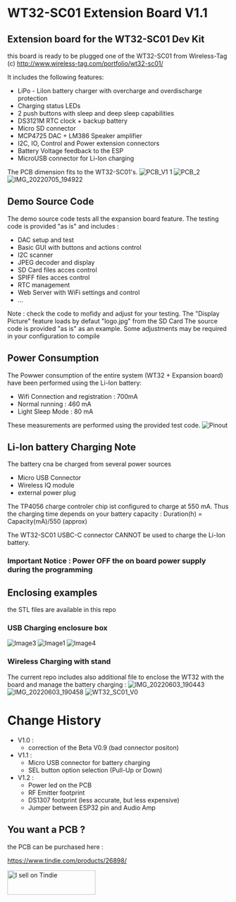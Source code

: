 # WT32-SC01 Extension Board V1.1

## Extension board for the WT32-SC01 Dev Kit

this board is ready to be plugged one of the WT32-SC01 from Wireless-Tag (c)
http://www.wireless-tag.com/portfolio/wt32-sc01/

It includes the following features:
- LiPo - LiIon battery charger with overcharge and overdischarge protection
- Charging status LEDs
- 2 push buttons with sleep and deep sleep capabilities
- DS3121M RTC clock + backup battery
- Micro SD connector
- MCP4725 DAC + LM386 Speaker amplifier 
- I2C, IO, Control and Power extension connectors
- Battery Voltage feedback to the ESP
- MicroUSB connector for Li-Ion charging 

The PCB dimension fits to the WT32-SC01's.
![PCB_V1 1](https://user-images.githubusercontent.com/84618082/178008772-bc322595-49b6-4f7d-8436-ce15c46ad017.png)
![PCB_2](https://user-images.githubusercontent.com/84618082/178008804-43db00e3-7fa0-45bc-aafb-9cc116324780.jpg)
![IMG_20220705_194922](https://user-images.githubusercontent.com/84618082/178101554-06d3a111-4379-460b-b378-11b0b5f8ad58.jpg)




## Demo Source Code

The demo source code tests all the expansion board feature. The testing code is provided "as is" and includes : 
- DAC setup and test
- Basic GUI with buttons and actions control
- I2C scanner
- JPEG decoder and display
- SD Card files acces control
- SPIFF files acces control
- RTC management
- Web Server with WiFi settings and control
- ...

Note : check the code to mofidy and adjust for your testing. The "Display Picture" feature loads by defaut "logo.jpg" from the SD Card
The source code is provided "as is" as an example. Some adjustments may be required in your configuration to compile

## Power Consumption
The Powwer consumption of the entire system (WT32 + Expansion board) have been performed using the Li-Ion battery: 
- Wifi Connection and registration : 700mA
- Normal running : 460 mA
- Light Sleep Mode : 80 mA

These measurements are performed using the provided test code.
![Pinout](https://user-images.githubusercontent.com/84618082/178008853-b726c6a8-c3a5-43ba-b987-e3e57cf9d6bb.png)

## Li-Ion battery Charging Note
The battery cna be charged from several power sources
- Micro USB Connector
- Wireless IQ module
- external power plug

The TP4056 charge controler chip ist configured to charge at 550 mA. 
Thus the charging time depends on your battery capacity : Duration(h) = Capacity(mA)/550 (approx)

The WT32-SC01 USBC-C connector CANNOT be used to charge the Li-Ion battery.

### Important Notice : Power OFF the on board power supply during the programming

## Enclosing examples

the STL files are available in this repo

### USB Charging enclosure box 

![Image3](https://user-images.githubusercontent.com/84618082/178920625-3a422964-880a-4192-9f70-5f7fc48ed0a0.jpg)
![Image1](https://user-images.githubusercontent.com/84618082/178920636-b5857ee1-936c-4fcb-a46a-ebc54b5cbf00.jpg)
![Image4](https://user-images.githubusercontent.com/84618082/178920643-7eff9802-b3e8-4e47-907a-ba5c66905cd6.jpg)


### Wireless Charging with stand

The current repo includes also additional file to enclose the WT32 with the board and manage the battery charging :
![IMG_20220603_190443](https://user-images.githubusercontent.com/84618082/171991305-c7984d57-45f8-4f77-8732-01891abf1b96.jpg)
![IMG_20220603_190458](https://user-images.githubusercontent.com/84618082/171991308-a0f0558f-5b66-437b-a4ff-4b37b8273da0.jpg)
![WT32_SC01_V0](https://user-images.githubusercontent.com/84618082/171991329-1f8d4e8e-22a2-4803-aea3-f63e086c694c.png)


# Change History
- V1.0 : 
  - correction of the Beta V0.9 (bad connector positon)
- V1.1 : 
  - Micro USB connector for battery charging
  - SEL button option selection (Pull-Up or Down)
- V1.2 : 
  - Power led on the PCB
  - RF Emitter footprint
  - DS1307 footprint (less accurate, but less expensive)
  - Jumper between ESP32 pin and Audio Amp


## You want a PCB ?
the PCB can be purchased here : 

https://www.tindie.com/products/26898/

<a href="https://www.tindie.com/stores/blacksfactory/?ref=offsite_badges&utm_source=sellers_BlackSFactory&utm_medium=badges&utm_campaign=badge_small"><img src="https://d2ss6ovg47m0r5.cloudfront.net/badges/tindie-smalls.png" alt="I sell on Tindie" width="200" height="55"></a>

